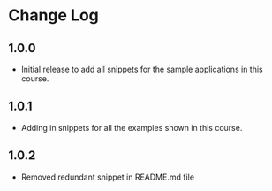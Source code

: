 # Change Log

## 1.0.0
- Initial release to add all snippets for the sample applications in this course.

## 1.0.1
- Adding in snippets for all the examples shown in this course.

## 1.0.2
- Removed redundant snippet in README.md file
